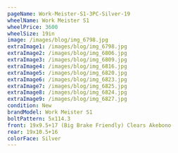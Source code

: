 ```yaml
---
pageName: Work-Meister-S1-3PC-Silver-19
wheelName: Work Meister S1
wheelPrice: 3600
wheelSize: 19in
image: /images/blog/img_6798.jpg
extraImage1: /images/blog/img_6798.jpg
extraImage2: /images/blog/img_6806.jpg
extraImage3: /images/blog/img_6809.jpg
extraImage4: /images/blog/img_6816.jpg
extraImage5: /images/blog/img_6820.jpg
extraImage6: /images/blog/img_6823.jpg
extraImage7: /images/blog/img_6825.jpg
extraImage8: /images/blog/img_6824.jpg
extraImage9: /images/blog/img_6827.jpg
condition: New
brandModel: Work Meister S1
boltPattern: 5x114.3
front: 19x9.5+17 (Big Brake Friendly) Clears Akebono
rear: 19x10.5+16
colorFace: Silver
---
```

